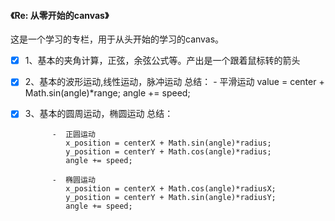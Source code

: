 #### 《Re: 从零开始的canvas》

这是一个学习的专栏，用于从头开始的学习的canvas。

-	[x] 1、基本的夹角计算，正弦，余弦公式等。产出是一个跟着鼠标转的箭头
-	[x] 2、基本的波形运动,线性运动，脉冲运动
		总结：
			-  平滑运动
			   value = center + Math.sin(angle)*range;
			   angle += speed;
			   
-	[x] 3、基本的圆周运动，椭圆运动
		总结：
			

			-  正圆运动
			   x_position = centerX + Math.sin(angle)*radius;
			   y_position = centerY + Math.cos(angle)*radius;
			   angle += speed;

			-  椭圆运动
			   x_position = centerX + Math.cos(angle)*radiusX;
			   y_position = centerY + Math.sin(angle)*radiusY;
			   angle += speed;